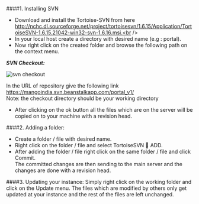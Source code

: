 ####1. Installing SVN
* Download and install the Tortoise-SVN from here http://nchc.dl.sourceforge.net/project/tortoisesvn/1.6.15/Application/TortoiseSVN-1.6.15.21042-win32-svn-1.6.16.msi.<br />
* In your local host create a directory with desired name (e.g : portal).<br />
* Now right click on the created folder and browse the following path on the context menu.<br />

**_SVN Checkout:_**

![svn checkout](https://cloud.githubusercontent.com/assets/25039079/22078216/4f7fbc12-dddd-11e6-936a-bb56cdfe39a5.png)

In the URL of repository give the following link<br />
https://mangoindia.svn.beanstalkapp.com/portal_v1/<br />
Note:  the checkout directory should be your working directory<br />
* After clicking on the ok button all the files which are on the server will be copied on to your machine with a revision head.

####2. Adding a folder:
* Create a folder / file with desired name.<br />
* Right click on the folder / file and select TortoiseSVN   ADD.<br /> 
* After adding the folder / file right click on the same folder / file and click Commit.<br /> 
The committed changes are then sending to the main server and the changes are done with a revision head.

####3. Updating your instance:
Simply right click on the working folder and click on the Update menu. The files which are modified by others only get updated at your instance and the rest of the files are left unchanged.





